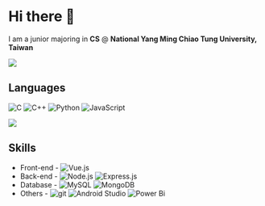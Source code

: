 # Hi there 👋

I am a junior majoring in **CS** @ **National Yang Ming Chiao Tung University, Taiwan**

![](https://github-readme-stats.vercel.app/api?username=james5418&theme=vue-dark&show_icons=true&count_private=true&include_all_commits=true)

## Languages
![C](https://img.shields.io/badge/c-%2300599C.svg?&logo=c&logoColor=white)
![C++](https://img.shields.io/badge/C%2B%2B-00599C?logo=c%2B%2B&logoColor=white)
![Python](https://img.shields.io/badge/python-3670A0?&logo=python&logoColor=ffdd54)
![JavaScript](https://img.shields.io/badge/-JavaScript-F7DF1E?logo=javascript&logoColor=white)
<!-- ![Shell Script](https://img.shields.io/badge/shell_script-%23121011.svg?&logo=gnu-bash&logoColor=white) -->

![](https://github-readme-stats.vercel.app/api/top-langs/?username=james5418&theme=vue-dark&layout=compact&card_width=445)


## Skills
- Front-end - 
  ![Vue.js](https://img.shields.io/badge/-Vue-4fc08d?style=flat&logo=vuedotjs&logoColor=fff)
- Back-end - 
  ![Node.js](https://img.shields.io/badge/Node.js-6DA55F?&logo=node.js&logoColor=white)
  ![Express.js](https://img.shields.io/badge/express.js-%23404d59.svg?&logo=express&logoColor=%2361DAFB)
- Database - 
  ![MySQL](https://img.shields.io/badge/-MySQL-4479A1?logo=mysql&logoColor=white)
  ![MongoDB](https://img.shields.io/badge/MongoDB-4EA94B?logo=mongodb&logoColor=white)
- Others - 
  ![git](https://img.shields.io/badge/-Git-F05032?logo=git&logoColor=white)
  ![Android Studio](https://img.shields.io/badge/Android%20Studio-3DDC84.svg?&logo=android-studio&logoColor=white)
  ![Power Bi](https://img.shields.io/badge/PowerBI-F2C811?&logo=Power%20BI&logoColor=white)
  

<!--
**james5418/james5418** is a ✨ _special_ ✨ repository because its `README.md` (this file) appears on your GitHub profile.

Here are some ideas to get you started:

- 🔭 I’m currently working on ...
- 🌱 I’m currently learning ...
- 👯 I’m looking to collaborate on ...
- 🤔 I’m looking for help with ...
- 💬 Ask me about ...
- 📫 How to reach me: ...
- 😄 Pronouns: ...
- ⚡ Fun fact: ...
-->
